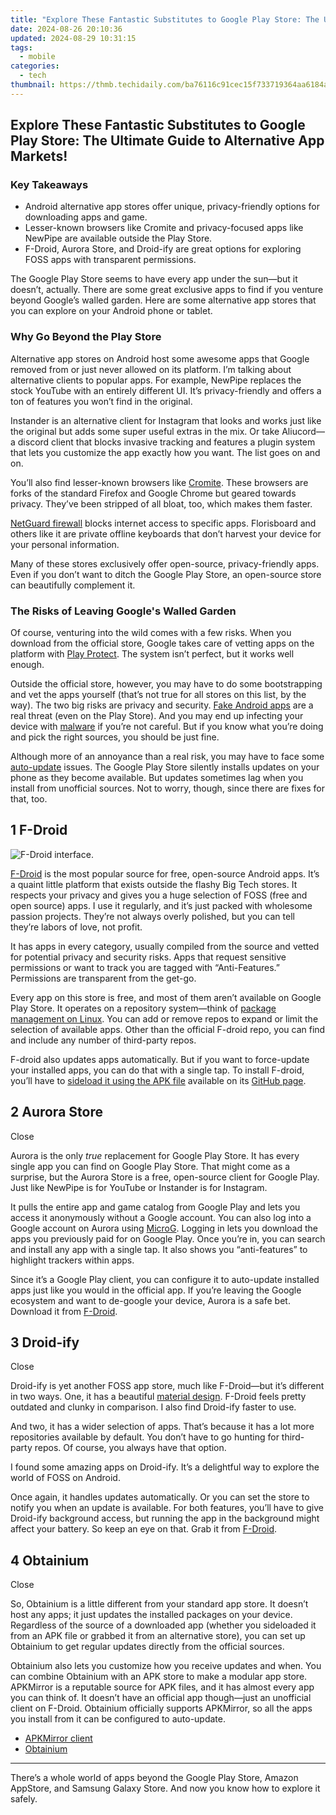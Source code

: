 ```yaml
---
title: "Explore These Fantastic Substitutes to Google Play Store: The Ultimate Guide to Alternative App Markets!"
date: 2024-08-26 20:10:36
updated: 2024-08-29 10:31:15
tags:
  - mobile
categories:
  - tech
thumbnail: https://thmb.techidaily.com/ba76116c91cec15f733719364aa6184afdfb3d2509cae8bc9bb343f3a6abe476.jpg
---
```


## Explore These Fantastic Substitutes to Google Play Store: The Ultimate Guide to Alternative App Markets!

### Key Takeaways

* Android alternative app stores offer unique, privacy-friendly options for downloading apps and game.
* Lesser-known browsers like Cromite and privacy-focused apps like NewPipe are available outside the Play Store.
* F-Droid, Aurora Store, and Droid-ify are great options for exploring FOSS apps with transparent permissions.

 The Google Play Store seems to have every app under the sun—but it doesn’t, actually. There are some great exclusive apps to find if you venture beyond Google’s walled garden. Here are some alternative app stores that you can explore on your Android phone or tablet.

###  Why Go Beyond the Play Store

 Alternative app stores on Android host some awesome apps that Google removed from or just never allowed on its platform. I’m talking about alternative clients to popular apps. For example, NewPipe replaces the stock YouTube with an entirely different UI. It’s privacy-friendly and offers a ton of features you won’t find in the original.

 Instander is an alternative client for Instagram that looks and works just like the original but adds some super useful extras in the mix. Or take Aliucord—a discord client that blocks invasive tracking and features a plugin system that lets you customize the app exactly how you want. The list goes on and on.

 You’ll also find lesser-known browsers like [Cromite](https://ai-video-editing.techidaily.com/new-in-2024-top-list-the-best-slow-motion-video-editors-available/). These browsers are forks of the standard Firefox and Google Chrome but geared towards privacy. They’ve been stripped of all bloat, too, which makes them faster.

[NetGuard firewall](https://extra-support.techidaily.com/srt-from-basics-to-cutting-edge-techniques-for-2024/) blocks internet access to specific apps. Florisboard and others like it are private offline keyboards that don’t harvest your device for your personal information.

 Many of these stores exclusively offer open-source, privacy-friendly apps. Even if you don’t want to ditch the Google Play Store, an open-source store can beautifully complement it.

###  The Risks of Leaving Google's Walled Garden

 Of course, venturing into the wild comes with a few risks. When you download from the official store, Google takes care of vetting apps on the platform with [Play Protect](https://youtube-zero.techidaily.com/king-video-dominance-hashtag-hacks-exposed-for-2024/). The system isn’t perfect, but it works well enough.

 Outside the official store, however, you may have to do some bootstrapping and vet the apps yourself (that’s not true for all stores on this list, by the way). The two big risks are privacy and security. [Fake Android apps](https://program-issues.techidaily.com/arcadegeddon-continuously-malfunctioning-on-windows-solutions-found/) are a real threat (even on the Play Store). And you may end up infecting your device with [malware](https://twitter-videos.techidaily.com/updated-the-quintessential-toptiktok-tweets-in-popularity-for-2024/) if you’re not careful. But if you know what you’re doing and pick the right sources, you should be just fine.

 Although more of an annoyance than a real risk, you may have to face some [auto-update](https://youtube-zero.techidaily.com/cing-video-success-top-8-yt-thumbnail-strategies-for-2024/) issues. The Google Play Store silently installs updates on your phone as they become available. But updates sometimes lag when you install from unofficial sources. Not to worry, though, since there are fixes for that, too.

## 1  F-Droid 

![F-Droid interface.](https://static1.howtogeekimages.com/wordpress/wp-content/uploads/2022/03/2022-03-09_15-49-29.jpg) 

[F-Droid](https://desktop-recording.techidaily.com/new-2024-approved-lenovo-laptop-screen-logging-made-easy/) is the most popular source for free, open-source Android apps. It’s a quaint little platform that exists outside the flashy Big Tech stores. It respects your privacy and gives you a huge selection of FOSS (free and open source) apps. I use it regularly, and it’s just packed with wholesome passion projects. They’re not always overly polished, but you can tell they’re labors of love, not profit.

 It has apps in every category, usually compiled from the source and vetted for potential privacy and security risks. Apps that request sensitive permissions or want to track you are tagged with “Anti-Features.” Permissions are transparent from the get-go.

 Every app on this store is free, and most of them aren’t available on Google Play Store. It operates on a repository system—think of [package management on Linux](https://screen-capture.techidaily.com/updated-the-ultimate-guide-to-screen-capture-tools-for-2024/). You can add or remove repos to expand or limit the selection of available apps. Other than the official F-droid repo, you can find and include any number of third-party repos.

 F-droid also updates apps automatically. But if you want to force-update your installed apps, you can do that with a single tap. To install F-droid, you’ll have to [sideload it using the APK file](https://facebook-video-content.techidaily.com/updated-unlock-premium-quality-streaming-on-the-worlds-largest-network/) available on its [GitHub page](https://github.com/f-droid/fdroidclient).

## 2  Aurora Store 

Close 

 Aurora is the only _true_ replacement for Google Play Store. It has every single app you can find on Google Play Store. That might come as a surprise, but the Aurora Store is a free, open-source client for Google Play. Just like NewPipe is for YouTube or Instander is for Instagram.

 It pulls the entire app and game catalog from Google Play and lets you access it anonymously without a Google account. You can also log into a Google account on Aurora using [MicroG](https://youtube-blog.techidaily.com/ed-is-it-prohibited-to-save-youtube-footage/). Logging in lets you download the apps you previously paid for on Google Play. Once you’re in, you can search and install any app with a single tap. It also shows you “anti-features” to highlight trackers within apps.

 Since it’s a Google Play client, you can configure it to auto-update installed apps just like you would in the official app. If you’re leaving the Google ecosystem and want to de-google your device, Aurora is a safe bet. Download it from [F-Droid](https://f-droid.org/en/packages/com.aurora.store/).

## 3  Droid-ify 

Close 

 Droid-ify is yet another FOSS app store, much like F-Droid—but it’s different in two ways. One, it has a beautiful [material design](https://location-fake.techidaily.com/a-detailed-guide-on-faking-your-location-in-mozilla-firefox-on-itel-p55plus-drfone-by-drfone-virtual-android/). F-Droid feels pretty outdated and clunky in comparison. I also find Droid-ify faster to use.

 And two, it has a wider selection of apps. That’s because it has a lot more repositories available by default. You don’t have to go hunting for third-party repos. Of course, you always have that option.

 I found some amazing apps on Droid-ify. It’s a delightful way to explore the world of FOSS on Android.

 Once again, it handles updates automatically. Or you can set the store to notify you when an update is available. For both features, you’ll have to give Droid-ify background access, but running the app in the background might affect your battery. So keep an eye on that. Grab it from [F-Droid](https://f-droid.org/en/packages/com.looker.droidify/).

## 4  Obtainium 

Close 

 So, Obtainium is a little different from your standard app store. It doesn’t host any apps; it just updates the installed packages on your device. Regardless of the source of a downloaded app (whether you sideloaded it from an APK file or grabbed it from an alternative store), you can set up Obtainium to get regular updates directly from the official sources.

 Obtainium also lets you customize how you receive updates and when. You can combine Obtainium with an APK store to make a modular app store. APKMirror is a reputable source for APK files, and it has almost every app you can think of. It doesn’t have an official app though—just an unofficial client on F-Droid. Obtainium officially supports APKMirror, so all the apps you install from it can be configured to auto-update.

* [APKMirror client](https://f-droid.org/en/packages/taco.apkmirror/)
* [Obtainium](https://f-droid.org/en/packages/taco.apkmirror/)

---

 There’s a whole world of apps beyond the Google Play Store, Amazon AppStore, and Samsung Galaxy Store. And now you know how to explore it safely.

<ins class="adsbygoogle"
     style="display:block"
     data-ad-format="autorelaxed"
     data-ad-client="ca-pub-7571918770474297"
     data-ad-slot="1223367746"></ins>



<ins class="adsbygoogle"
     style="display:block"
     data-ad-client="ca-pub-7571918770474297"
     data-ad-slot="8358498916"
     data-ad-format="auto"
     data-full-width-responsive="true"></ins>
